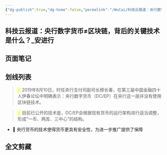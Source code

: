 ```yaml
---
{"dg-publish":true,"dg-home":false,"permalink":"/WuCai/科技云报道：央行数字货币≠区块链背后的关键技术是什么_安进行-H87AH88/","dgPassFrontmatter":true}
---
```


## 科技云报道：央行数字货币≠区块链，背后的关键技术是什么？_安进行 

## 页面笔记





## 划线列表
> <font color="#FFFF83">█  </font>2019年8月10日，时任央行支付司副司长穆长春，在第三届中国金融四十人伊春论坛中明确表示：央行数字货币（DC/EP）在央行这一层并没有使用区块链技术。

> <font color="#FFFF83">█  </font>目前已公开的技术是，DC/EP会根据现有货币的运行架构进行适当调整，形成“一币、两库、三中心”的结构。
- 📝 央行货币的技术使得货币更具有安全性，为进一步推广提供了保障



## 全文剪藏



